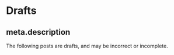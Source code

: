 # Drafts

## meta.description

The following posts are drafts, and may be incorrect or incomplete. 

